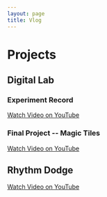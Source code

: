 ```yaml
---
layout: page
title: Vlog
---
```


# Projects
## Digital Lab
### Experiment Record
[Watch Video on YouTube](https://www.youtube.com/playlist?list=PLTziOt9Fys0vLCG7TpVdrMkiWWvZKkALs)

### Final Project -- Magic Tiles
[Watch Video on YouTube](https://www.youtube.com/watch?v=kPIswF3JSU8)

## Rhythm Dodge
[Watch Video on YouTube](https://youtu.be/Hs4Y7Y34i3U)
